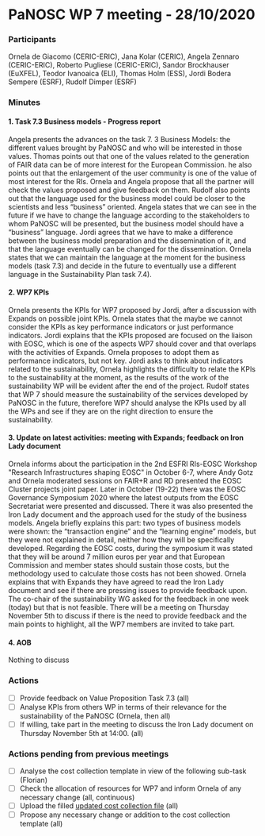 # PaNOSC WP 7 meeting - 28/10/2020

### Participants
Ornela de Giacomo (CERIC-ERIC), Jana Kolar (CERIC), Angela Zennaro (CERIC-ERIC), Roberto Pugliese (CERIC-ERIC), Sandor Brockhauser (EuXFEL), Teodor Ivanoaica (ELI), Thomas Holm (ESS), Jordi Bodera Sempere (ESRF), Rudolf Dimper (ESRF)

### Minutes

#### 1. Task 7.3 Business models - Progress report
Angela presents the advances on the task 7. 3 Business Models: the different values brought by PaNOSC and who will be interested in those values. Thomas points out that one of the values related to the generation of FAIR data can be of more interest for the European Commission. he also points out that the enlargement of the user community is one of the value of most interest for the RIs. Ornela and Angela propose that all the partner will check the values proposed and give feedback on them. 
Rudolf also points out that the language used for the business model could be closer to the scientists and less “business” oriented. Angela states that we can see in the future if we have to change the language according to the stakeholders to whom PaNOSC will be presented, but the business model should have a “business” language.  Jordi agrees that we have to make a difference between the business model preparation and the dissemination of it, and that the language eventually can be changed for the dissemination. Ornela states that we can maintain the language at the moment for the business models (task 7.3) and decide in the future to eventually use a different language in the Sustainability Plan task 7.4). 


#### 2.	WP7 KPIs
Ornela presents the KPIs for WP7 proposed by Jordi, after a discussion with Expands on possible joint KPIs. Ornela states that the maybe we cannot consider the KPIs as key performance indicators or just performance indicators. 
Jordi  explains that the KPIs proposed are focused on the liaison with EOSC, which is one of the aspects WP7 should cover and that overlaps with the activities of Expands. Ornela proposes to adopt them as performance indicators, but not key. Jordi asks to think about indicators related to the sustainability, Ornela highlights the difficulty to relate the KPIs to the sustainability at the moment, as the results of the work of the sustainability WP will be evident after the end of the project. 
Rudolf states that WP 7 should measure the sustainability of the services developed by PaNOSC in the future, therefore WP7 should analyse the KPIs used by all the WPs and see if they are on the right direction to ensure the sustainability. 


#### 3. Update on latest activities: meeting with Expands; feedback on Iron Lady document
Ornela  informs about the participation in the 2nd ESFRI RIs-EOSC Workshop "Research Infrastructures shaping EOSC" in October 6-7, where Andy Gotz and Ornela moderated sessions on FAIR+R and RD presented the EOSC Cluster projects joint paper. Later in October (19-22) there was the EOSC Governance Symposium 2020 where the latest outputs from the EOSC Secretariat were presented and discussed. There it was also presented the Iron Lady document and the approach used for the study of the business models. Angela briefly explains this part: two types of business models were shown: the “transaction engine” and the “learning engine” models, but they were not explained in detail, neither how they will be specifically developed. Regarding the EOSC costs, during the symposium it was stated that they will be around 7 million euros per year and that European Commission and member states should sustain those costs, but the methodology used to calculate those costs has not been showed.
Ornela explains that with Expands they have agreed to read the Iron Lady document and see if there are pressing issues to provide feedback upon. The co-chair of the sustainability WG asked for the  feedback in one week (today) but that is not feasible. There will be a meeting on Thursday November 5th to discuss if there is the need to provide feedback and the main points to highlight, all the WP7 members are invited to take part.


#### 4. AOB
Nothing to discuss

### Actions
- [ ] Provide feedback on Value Proposition Task 7.3 (all)
- [ ] Analyse KPIs from others WP in terms of their relevance for the sustainability of the PaNOSC (Ornela, then all)
- [ ] If willing, take part in the meeting to discuss the Iron Lady document on Thursday November 5th at 14:00. (all)

### Actions pending from previous meetings
- [ ] Analyse the cost collection template in view of the following sub-task (Florian)
- [ ] Check the allocation of resources for WP7 and inform Ornela of any necessary change (all, continuous)
- [ ] Upload the filled [updated cost collection file](https://github.com/panosc-eu/panosc/blob/master/Work%20Packages/WP7%20Sustainability/Task%207.2%20Metrics%20and%20cost%20for%20the%20Photon%20and%20Neutron%20community%20EOSC/2020-10-20%20Template-Data-processing-costs.xlsx) (all)
- [ ] Propose any necessary change or addition to the cost collection template (all)
